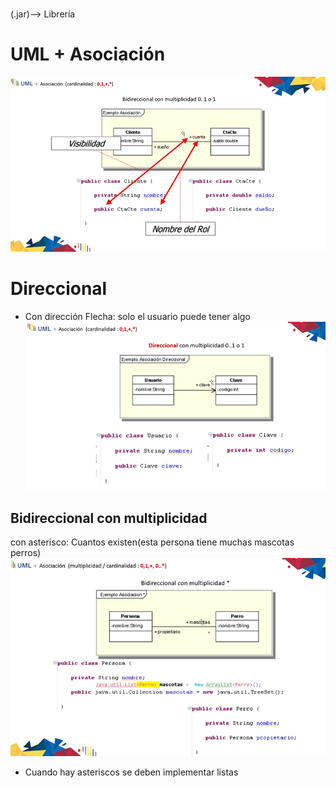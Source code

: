 # 
(.jar)--> Librería 
# UML + Asociación
![asociacion](asociacion.png)

# Direccional
+ Con dirección
Flecha: solo el usuario puede tener algo
![direccional](direccional.png)

## Bidireccional con multiplicidad
con asterisco: Cuantos existen(esta persona tiene muchas mascotas perros)
![multiycardi](multiycardi.png)



+ Cuando hay asteriscos se deben implementar listas

